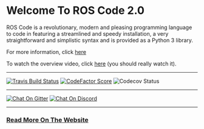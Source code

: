 # Welcome To ROS Code 2.0

ROS Code is a revolutionary, modern and pleasing programming language to code in featuring a streamlined and speedy installation, a  very straightforward and simplistic syntax and is provided as a Python 3 library.

For more information, click [here](https://www.ros-code.ga)

To watch the overview video, click [here](https://www.youtube.com/watch?v=lPCTNKA8otA) (you should really watch it).

* * *

[![Travis Build Status](https://img.shields.io/travis/Richienb/ROS-Code.svg?longCache=true&style=for-the-badge&logo=travis&label=Travis%20Build)](https://travis-ci.org/Richienb/ROS-Code)
[![CodeFactor Score](https://www.codefactor.io/repository/github/richienb/ros-code/badge?longCache=true&style=for-the-badge)](https://www.codefactor.io/repository/github/richienb/ros-code)
![Codecov Status](https://img.shields.io/codecov/c/github/Richienb/ROS-Code.svg?longCache=true&style=for-the-badge&label=Code%20Coverage)

* * *

[![Chat On Gitter](https://img.shields.io/gitter/room/Richienb/ROS-Code.svg?longCache=true&style=for-the-badge&logo=gitter-white&label=Gitter%20Members%20Online)](https://gitter.im/ROS-Code)
[![Chat On Discord](https://img.shields.io/discord/461977906156142601.svg?longCache=true&style=for-the-badge&logo=discord&label=Discord%20Members%20Online)](https://discordapp.com/invite/KevXkP7)

* * *

### [Read More On The Website](https://www.ros-code.ga)
 
